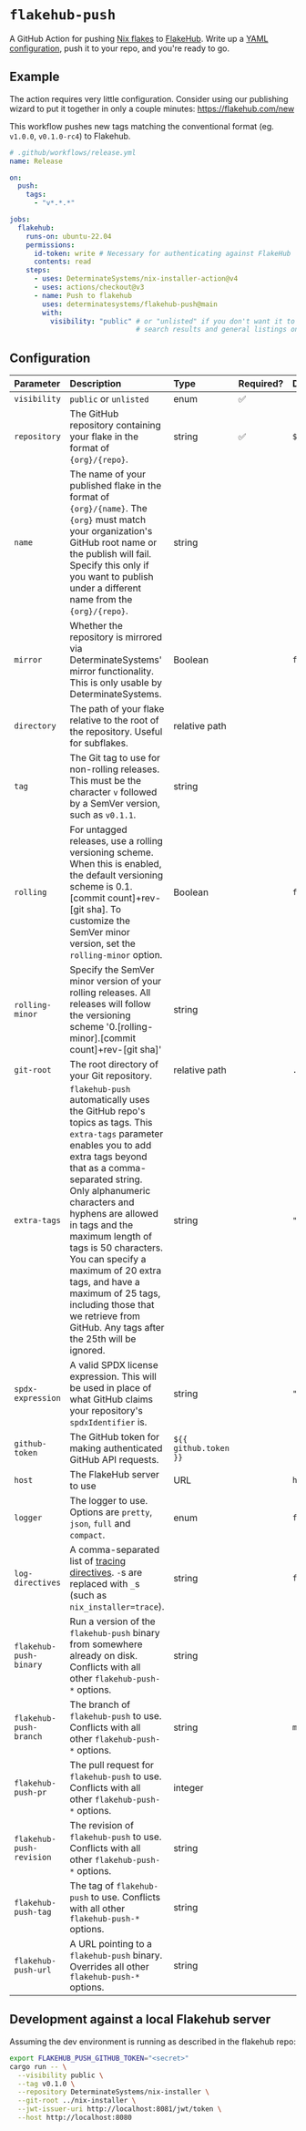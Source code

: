 # `flakehub-push`

A GitHub Action for pushing [Nix flakes][flakes] to [FlakeHub].
Write up a [YAML configuration](#configuration), push it to your repo, and you're ready to go.

## Example

The action requires very little configuration.
Consider using our publishing wizard to put it together in only a couple minutes: https://flakehub.com/new

This workflow pushes new tags matching the conventional format (eg.
`v1.0.0`, `v0.1.0-rc4`) to Flakehub.

```yaml
# .github/workflows/release.yml
name: Release

on:
  push:
    tags:
      - "v*.*.*"

jobs:
  flakehub:
    runs-on: ubuntu-22.04
    permissions:
      id-token: write # Necessary for authenticating against FlakeHub
      contents: read
    steps:
      - uses: DeterminateSystems/nix-installer-action@v4
      - uses: actions/checkout@v3
      - name: Push to flakehub
        uses: determinatesystems/flakehub-push@main
        with:
          visibility: "public" # or "unlisted" if you don't want it to show up in
                               # search results and general listings on flakehub.com
```

## Configuration

Parameter | Description | Type | Required? | Default
:---------|:------------|:-----|:----------|:-------
`visibility` | `public` or `unlisted` | enum | ✅ |
`repository` | The GitHub repository containing your flake in the format of `{org}/{repo}`. | string | ✅ | `${{ github.repository }}`
`name` | The name of your published flake in the format of `{org}/{name}`. The `{org}` must match your organization's GitHub root name or the publish will fail. Specify this only if you want to publish under a different name from the `{org}/{repo}`. | string | |
`mirror` | Whether the repository is mirrored via DeterminateSystems' mirror functionality. This is only usable by DeterminateSystems. | Boolean | | `false`
`directory` | The path of your flake relative to the root of the repository. Useful for subflakes. | relative path | |
`tag` | The Git tag to use for non-rolling releases. This must be the character `v` followed by a SemVer version, such as `v0.1.1`. | string | |
`rolling` | For untagged releases, use a rolling versioning scheme. When this is enabled, the default versioning scheme is 0.1.[commit count]+rev-[git sha]. To customize the SemVer minor version, set the `rolling-minor` option. | Boolean | | `false`
`rolling-minor` | Specify the SemVer minor version of your rolling releases. All releases will follow the versioning scheme '0.[rolling-minor].[commit count]+rev-[git sha]' | string | |
`git-root` | The root directory of your Git repository. | relative path | | `.`
`extra-tags` | `flakehub-push` automatically uses the GitHub repo's topics as tags. This `extra-tags` parameter enables you to add extra tags beyond that as a comma-separated string. Only alphanumeric characters and hyphens are allowed in tags and the maximum length of tags is 50 characters. You can specify a maximum of 20 extra tags, and have a maximum of 25 tags, including those that we retrieve from GitHub. Any tags after the 25th will be ignored. | string | | `""`
`spdx-expression` | A valid SPDX license expression. This will be used in place of what GitHub claims your repository's `spdxIdentifier` is. | string | | `""`
`github-token` | The GitHub token for making authenticated GitHub API requests. | `${{ github.token }}`
`host` | The FlakeHub server to use | URL | | `https://api.flakehub.com`
`logger` | The logger to use. Options are `pretty`, `json`, `full` and `compact`. | enum | | `full`
`log-directives` | A comma-separated list of [tracing directives](https://docs.rs/tracing-subscriber/latest/tracing_subscriber/filter/struct.EnvFilter.html#directives). `-`s are replaced with `_`s (such as `nix_installer=trace`). | string | | `flakehub_push=info`
`flakehub-push-binary` | Run a version of the `flakehub-push` binary from somewhere already on disk. Conflicts with all other `flakehub-push-*` options. | string | |
`flakehub-push-branch` | The branch of `flakehub-push` to use. Conflicts with all other `flakehub-push-*` options. | string | | `main`
`flakehub-push-pr` | The pull request for `flakehub-push` to use. Conflicts with all other `flakehub-push-*` options. | integer | |
`flakehub-push-revision` | The revision of `flakehub-push` to use. Conflicts with all other `flakehub-push-*` options. | string | |
`flakehub-push-tag` | The tag of `flakehub-push` to use. Conflicts with all other `flakehub-push-*` options. | string | | |
`flakehub-push-url` | A URL pointing to a `flakehub-push` binary. Overrides all other `flakehub-push-*` options. | string | | |

## Development against a local Flakehub server

Assuming the dev environment is running as described in the flakehub repo:

```bash
export FLAKEHUB_PUSH_GITHUB_TOKEN="<secret>"
cargo run -- \
  --visibility public \
  --tag v0.1.0 \
  --repository DeterminateSystems/nix-installer \
  --git-root ../nix-installer \
  --jwt-issuer-uri http://localhost:8081/jwt/token \
  --host http://localhost:8080
```

[flakehub]: https://flakehub.com
[flakes]: https://zero-to-nix.com/concepts/flakes
